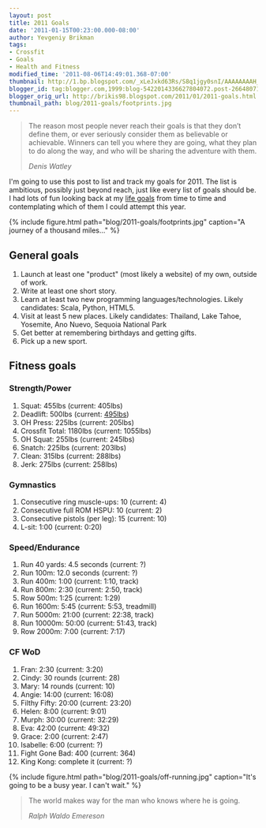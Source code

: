 ```yaml
---
layout: post
title: 2011 Goals
date: '2011-01-15T00:23:00.000-08:00'
author: Yevgeniy Brikman
tags:
- Crossfit
- Goals
- Health and Fitness
modified_time: '2011-08-06T14:49:01.368-07:00'
thumbnail: http://1.bp.blogspot.com/_xLeJxkd63Rs/S8q1jgy0snI/AAAAAAAAH_M/A46bqwYazIc/s72-c/IMG_7320.JPG
blogger_id: tag:blogger.com,1999:blog-5422014336627804072.post-2664807166141389479
blogger_orig_url: http://brikis98.blogspot.com/2011/01/2011-goals.html
thumbnail_path: blog/2011-goals/footprints.jpg
---
```


<blockquote>
  <p>
    The reason most people never reach their goals is that they don’t define them, 
    or ever seriously consider them as believable or achievable. Winners can tell 
    you where they are going, what they plan to do along the way, and who will be 
    sharing the adventure with them.
  </p>
  <cite>Denis Watley</cite>
</blockquote>

I'm going to use this post to list and track my 
goals for 2011. The list is ambitious, possibly just beyond reach, just like 
every list of goals should be. I had lots of fun looking back at my [life 
goals](http://www.ybrikman.com/writing/2010/01/28/my-life-goals/) from time to 
time and contemplating which of them I could attempt this year. 

{% include figure.html path="blog/2011-goals/footprints.jpg" caption="A journey of a thousand miles..." %}

## General goals

1. Launch at least one "product" (most likely a website) of my own, outside of 
work. 
1. Write at least one short story. 
1. Learn at least two new programming languages/technologies. Likely 
candidates: Scala, Python, HTML5. 
1. Visit at least 5 new places. Likely candidates: Thailand, Lake Tahoe, 
Yosemite, Ano Nuevo, Sequoia National Park 
1. Get better at remembering birthdays and getting gifts. 
1. Pick up a new sport. 

## Fitness goals

### Strength/Power

1. Squat: 455lbs (current: 405lbs) 
1. Deadlift: 500lbs (current: [495lbs](http://www.youtube.com/watch?v=Rj9W-Z9SUGQ)) 
1. OH Press: 225lbs (current: 205lbs) 
1. Crossfit Total: 1180lbs (current: 1055lbs) 
1. OH Squat: 255lbs (current: 245lbs) 
1. Snatch: 225lbs (current: 203lbs) 
1. Clean: 315lbs (current: 288lbs) 
1. Jerk: 275lbs (current: 258lbs) 

### Gymnastics 

1. Consecutive ring muscle-ups: 10 (current: 4) 
1. Consecutive full ROM HSPU: 10 (current: 2) 
1. Consecutive pistols (per leg): 15 (current: 10) 
1. L-sit: 1:00 (current: 0:20) 

### Speed/Endurance 

1. Run 40 yards: 4.5 seconds (current: ?) 
1. Run 100m: 12.0 seconds (current: ?) 
1. Run 400m: 1:00 (current: 1:10, track) 
1. Run 800m: 2:30 (current: 2:50, track) 
1. Row 500m: 1:25 (current: 1:29) 
1. Run 1600m: 5:45 (current: 5:53, treadmill) 
1. Run 5000m: 21:00 (current: 22:38, track) 
1. Run 10000m: 50:00 (current: 51:43, track) 
1. Row 2000m: 7:00 (current: 7:17) 

### CF WoD 

1. Fran: 2:30 (current: 3:20) 
1. Cindy: 30 rounds (current: 28) 
1. Mary: 14 rounds (current: 10) 
1. Angie: 14:00 (current: 16:08) 
1. Filthy Fifty: 20:00 (current: 23:20) 
1. Helen: 8:00 (current: 9:01) 
1. Murph: 30:00 (current: 32:29) 
1. Eva: 42:00 (current: 49:32) 
1. Grace: 2:00 (current: 2:47) 
1. Isabelle: 6:00 (current: ?) 
1. Fight Gone Bad: 400 (current: 364) 
1. King Kong: complete it (current: ?) 

{% include figure.html path="blog/2011-goals/off-running.jpg" caption="It's going to be a busy year. I can't wait." %}

<blockquote>
  <p>The world makes way for the man who knows where he is going.</p>
  <cite>Ralph Waldo Emereson</cite>
</blockquote> 